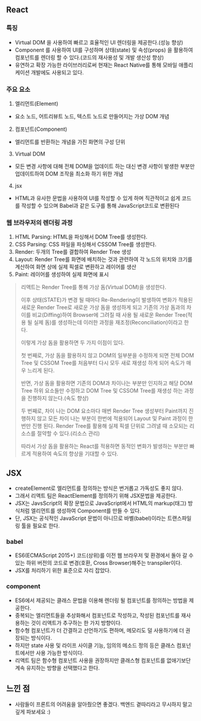 ## React
### 특징
-  Virtual DOM 을 사용하여 빠르고 효율적인 UI 렌더링을 제공한다.(성능 향상)
- Component 를 사용하여 UI를 구성하며 상태(state) 및 속성(props) 을 활용하여 컴포넌트를 렌더링 할 수 있다.(코드의 재사용성 및 개발 생산성 향상)
- 유연하고 확장 가능한 라이브러리로써 현재는 React Native를 통해 모바일 애플리케이션 개발에도 사용되고 있다.

### 주요 요소
1. 엘리먼트(Element)
- 요소 노드, 어트리뷰트 노드, 텍스트 노드로 만들어지는 가상 DOM 개념
2. 컴포넌트(Component)
- 엘리먼트를 반환하는 개념을 가진 화면의 구성 단위
3. Virtual DOM
- 모든 변경 사항에 대해 전체 DOM을 업데이트 하는 대신 변경 사항이 발생한 부분만 업데이트하여 DOM 조작을 최소화 하기 위한 개념
4. jsx
- HTML과 유사한 문법을 사용하여 UI를 작성할 수 있게 하며 직관적이고 쉽게 코드를 작성할 수 있으며 Babel과 같은 도구를 통해 JavaScript코드로 변환된다

### 웹 브라우저의 렌더링 과정
1. HTML Parsing: HTML을 파싱해서 DOM Tree를 생성한다.
2. CSS Parsing: CSS 파일을 파싱해서 CSSOM Tree를 생성한다.
3. Render: 두개의 Tree를 결합하여 Render Tree 생성
4. Layout: Render Tree를 화면에 배치하는 것과 관련하여 각 노드의 위치와 크기를 계산하여 화면 상에 실제 픽셀로 변환하고 레이어를 생산
5. Paint: 레이어를 생성하여 실제 화면에 표시

>리액트는 Render Tree를 통해 가상 돔(Virtual DOM)을 생성한다.
> 
>이후 상태(STATE)가 변경 될 때마다 Re-Rendering이 발생하여 변화가 적용된 새로운 Render Tree로 새로운 가상 돔을 생성하게 되고 기존의 가상 돔과의 차이를 비교(Diffing)하여 Browser에 그려질 때 사용 될 새로운 Render Tree(적용 될 실제 돔)를 생성하는데 이러한 과정을 재조정(Reconciliation)이라고 한다.
> 
> 이렇게 가상 돔을 활용하면 두 가지 이점이 있다.
> 
>첫 번째로, 가상 돔을 활용하지 않고 DOM의 일부분을 수정하게 되면 전체 DOM Tree 및 CSSOM Tree를 처음부터 다시 모두 새로 재생성 하게 되어 속도가 매우 느리게 된다.
>
>반면, 가상 돔을 활용하면 기존의 DOM과 차이나는 부분만 인지하고 해당 DOM Tree 하위 요소들만 수정하고 DOM Tree 및 CSSOM Tree를 재생성 하는 과정을 진행하지 않는다.(속도 향상)
>
>두 번째로, 차이 나는 DOM 요소마다 매번 Render Tree 생성부터 Paint까지 진행하지 않고 모든 차이 나는 부분이 한번에 적용되어 Layout 및 Paint 과정이 한 번만 진행 된다. Render Tree를 활용해 실제 픽셀 단위로 그려낼 때 소모되는 리소스를 절약할 수 있다.(리소스 관리)
>
>따라서 가상 돔을 활용하는 React를 적용하면 동적인 변화가 발생하는 부분만 빠르게 적용하여 속도의 향상을 기대할 수 있다.


## JSX
- createElement로 엘리먼트를 정의하는 방식은 번거롭고 가독성도 좋지 않다.
- 그래서 리액트 팀은 ReactElement를 정의하기 위해 JSX문법을 제공한다.
- JSX는 JavsScript의 확장 문법으로 JavaScript에서 HTML의 markup(태그) 방식처럼 엘리먼트를 생성하여 Component를 만들 수 있다.
- 단, JSX는 공식적인 JavaScript 문법이 아니므로 바벨(babel)이라는 트랜스파일링 툴을 필요로 한다.

### babel
- ES6(ECMAScript 2015+) 코드(상위)를 이전 웹 브라우저 및 환경에서 돌아 갈 수 있는 하위 버전의 코드로 변경(호환, Cross Browser)해주는 transpiler이다.
- JSX를 처리하기 위한 표준으로 자리 잡았다.

### component
- ES6에서 제공되는 클래스 문법을 이용해 렌더링 될 컴포넌트를 정의하는 방법을 제공한다.
- 중복되는 엘리먼트들을 추상화해서 컴포넌트로 작성하고, 작성된 컴포넌트를 재사용하는 것이 리액트가 추구하는 한 가지 방향이다.
- 함수형 컴포넌트가 더 간결하고 선언하기도 편하며, 메모리도 덜 사용하기에 더 권장되는 방식이다.
- 하지만 state 사용 및 라이프 사이클 기능, 임의의 메소드 정의 등은 클래스 컴포넌트에서만 사용 가능한 방식이다.
- 리액트 팀은 함수형 컴포넌트 사용을 권장하지만 클래스형 컴포넌트를 없애기보단 계속 유지하는 방향을 선택했다고 한다.

## 느낀 점
- 사람들이 프론트의 어려움을 알아줬으면 좋겠다. 백엔드 곁따리라고 무시하지 말고 깊게 파보세요 :)